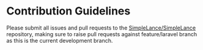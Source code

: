 # Contribution Guidelines

Please submit all issues and pull requests to the [SimpleLance/SimpleLance](http://github.com/SimpleLance/SimpleLance) repository, making sure to raise pull requests against feature/laravel branch as this is the current development branch.
